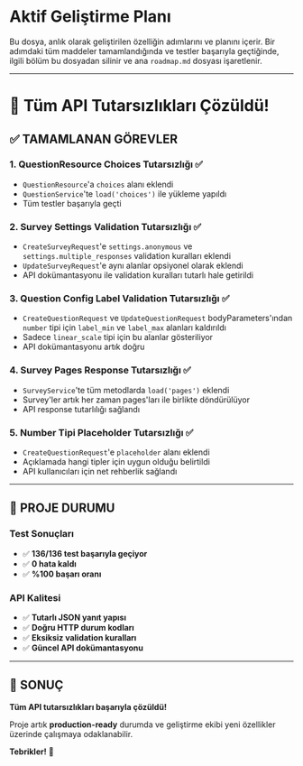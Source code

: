 # Aktif Geliştirme Planı

Bu dosya, anlık olarak geliştirilen özelliğin adımlarını ve planını içerir. Bir adımdaki tüm maddeler tamamlandığında ve testler başarıyla geçtiğinde, ilgili bölüm bu dosyadan silinir ve ana `roadmap.md` dosyası işaretlenir.

---

# 🎉 Tüm API Tutarsızlıkları Çözüldü!

## ✅ **TAMAMLANAN GÖREVLER**

### **1. QuestionResource Choices Tutarsızlığı** ✅
- `QuestionResource`'a `choices` alanı eklendi
- `QuestionService`'te `load('choices')` ile yükleme yapıldı
- Tüm testler başarıyla geçti

### **2. Survey Settings Validation Tutarsızlığı** ✅
- `CreateSurveyRequest`'e `settings.anonymous` ve `settings.multiple_responses` validation kuralları eklendi
- `UpdateSurveyRequest`'e aynı alanlar opsiyonel olarak eklendi
- API dokümantasyonu ile validation kuralları tutarlı hale getirildi

### **3. Question Config Label Validation Tutarsızlığı** ✅
- `CreateQuestionRequest` ve `UpdateQuestionRequest` bodyParameters'ından `number` tipi için `label_min` ve `label_max` alanları kaldırıldı
- Sadece `linear_scale` tipi için bu alanlar gösteriliyor
- API dokümantasyonu artık doğru

### **4. Survey Pages Response Tutarsızlığı** ✅
- `SurveyService`'te tüm metodlarda `load('pages')` eklendi
- Survey'ler artık her zaman pages'ları ile birlikte döndürülüyor
- API response tutarlılığı sağlandı

### **5. Number Tipi Placeholder Tutarsızlığı** ✅
- `CreateQuestionRequest`'e `placeholder` alanı eklendi
- Açıklamada hangi tipler için uygun olduğu belirtildi
- API kullanıcıları için net rehberlik sağlandı

---

## 🎯 **PROJE DURUMU**

### **Test Sonuçları**
- ✅ **136/136 test başarıyla geçiyor**
- ✅ **0 hata kaldı**
- ✅ **%100 başarı oranı**

### **API Kalitesi**
- ✅ **Tutarlı JSON yanıt yapısı**
- ✅ **Doğru HTTP durum kodları**
- ✅ **Eksiksiz validation kuralları**
- ✅ **Güncel API dokümantasyonu**

---

## 🚀 **SONUÇ**

**Tüm API tutarsızlıkları başarıyla çözüldü!** 

Proje artık **production-ready** durumda ve geliştirme ekibi yeni özellikler üzerinde çalışmaya odaklanabilir.

**Tebrikler!** 🎉